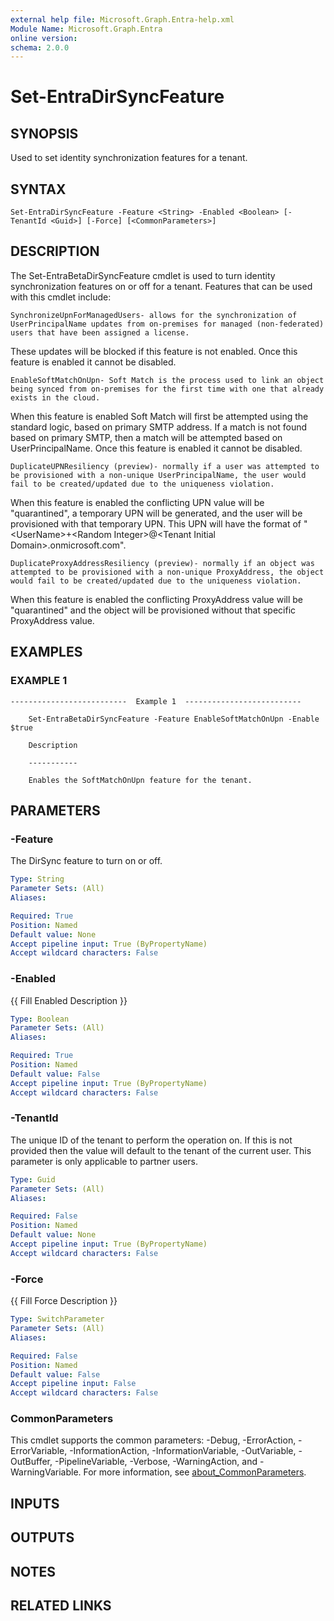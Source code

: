 ```yaml
---
external help file: Microsoft.Graph.Entra-help.xml
Module Name: Microsoft.Graph.Entra
online version:
schema: 2.0.0
---
```


# Set-EntraDirSyncFeature

## SYNOPSIS
Used to set identity synchronization features for a tenant.

## SYNTAX

```
Set-EntraDirSyncFeature -Feature <String> -Enabled <Boolean> [-TenantId <Guid>] [-Force] [<CommonParameters>]
```

## DESCRIPTION
The Set-EntraBetaDirSyncFeature cmdlet is used to turn identity synchronization features on or off for 
a tenant.
Features that can be used with this cmdlet include:

    SynchronizeUpnForManagedUsers- allows for the synchronization of UserPrincipalName updates from on-premises for managed (non-federated) users that have been assigned a license.
These updates will be blocked if this feature is not enabled.
Once this feature is enabled it cannot be disabled.

    EnableSoftMatchOnUpn- Soft Match is the process used to link an object being synced from on-premises for the first time with one that already exists in the cloud.
When this feature is enabled Soft Match will first be attempted using the standard logic, based on primary SMTP address.
If a match is not found based on primary SMTP, then a match will be attempted based on UserPrincipalName.
Once this feature is enabled it cannot be disabled.

    DuplicateUPNResiliency (preview)- normally if a user was attempted to be provisioned with a non-unique UserPrincipalName, the user would fail to be created/updated due to the uniqueness violation.
When this feature is enabled the conflicting UPN value will be "quarantined", a temporary UPN will be generated, and the user will be provisioned with that temporary UPN.
This UPN will have the format of "\<UserName\>+\<Random Integer\>@\<Tenant Initial Domain\>.onmicrosoft.com".

    DuplicateProxyAddressResiliency (preview)- normally if an object was attempted to be provisioned with a non-unique ProxyAddress, the object would fail to be created/updated due to the uniqueness violation.
When this feature is enabled the conflicting ProxyAddress value will be "quarantined" and the object will be provisioned without that specific ProxyAddress value.

## EXAMPLES

### EXAMPLE 1
```
--------------------------  Example 1  --------------------------
    
    Set-EntraBetaDirSyncFeature -Feature EnableSoftMatchOnUpn -Enable $true
    
    Description
    
    -----------
    
    Enables the SoftMatchOnUpn feature for the tenant.
```

## PARAMETERS

### -Feature
The DirSync feature to turn on or off.

```yaml
Type: String
Parameter Sets: (All)
Aliases:

Required: True
Position: Named
Default value: None
Accept pipeline input: True (ByPropertyName)
Accept wildcard characters: False
```

### -Enabled
{{ Fill Enabled Description }}

```yaml
Type: Boolean
Parameter Sets: (All)
Aliases:

Required: True
Position: Named
Default value: False
Accept pipeline input: True (ByPropertyName)
Accept wildcard characters: False
```

### -TenantId
The unique ID of the tenant to perform the operation on.
If this is not provided then the value will default to the tenant of the current user.
This parameter is only applicable to partner users.

```yaml
Type: Guid
Parameter Sets: (All)
Aliases:

Required: False
Position: Named
Default value: None
Accept pipeline input: True (ByPropertyName)
Accept wildcard characters: False
```

### -Force
{{ Fill Force Description }}

```yaml
Type: SwitchParameter
Parameter Sets: (All)
Aliases:

Required: False
Position: Named
Default value: False
Accept pipeline input: False
Accept wildcard characters: False
```

### CommonParameters
This cmdlet supports the common parameters: -Debug, -ErrorAction, -ErrorVariable, -InformationAction, -InformationVariable, -OutVariable, -OutBuffer, -PipelineVariable, -Verbose, -WarningAction, and -WarningVariable. For more information, see [about_CommonParameters](https://go.microsoft.com/fwlink/?LinkID=113216).

## INPUTS

## OUTPUTS

## NOTES

## RELATED LINKS
